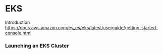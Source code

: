 # EKS
Introduction
https://docs.aws.amazon.com/es_es/eks/latest/userguide/getting-started-console.html

### Launching an EKS Cluster
